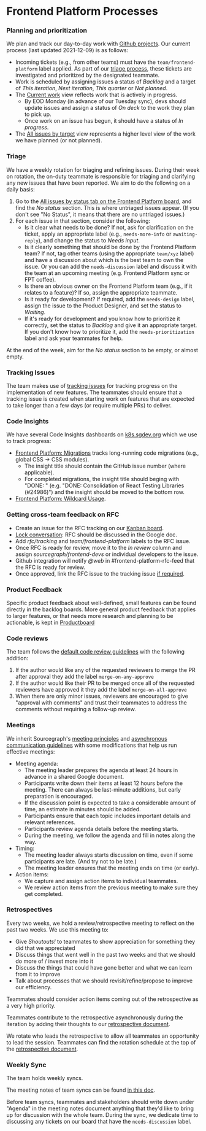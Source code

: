 # Frontend Platform Processes

### Planning and prioritization

We plan and track our day-to-day work with [Github projects](https://github.com/orgs/sourcegraph/projects/222/views/1). Our current process (last updated 2021-12-09) is as follows:

- Incoming tickets (e.g., from other teams) must have the `team/frontend-platform` label applied. As part of our [triage process](#triage), these tickets are investigated and prioritized by the designated teammate.
- Work is scheduled by assigning issues a status of _Backlog_ and a target of _This iteration_, _Next iteration_, _This quarter_ or _Not planned_.
- The [Current work](https://github.com/orgs/sourcegraph/projects/222/views/1) view reflects work that is actively in progress.
  - By EOD Monday (in advance of our Tuesday sync), devs should update issues and assign a status of _On deck_ to the work they plan to pick up.
  - Once work on an issue has begun, it should have a status of _In progress_.
- The [All issues by target](https://github.com/orgs/sourcegraph/projects/222/views/22) view represents a higher level view of the work we have planned (or not planned).

### Triage

We have a weekly rotation for triaging and refining issues. During their week on rotation, the on-duty teammate is responsible for triaging and clarifying any new issues that have been reported. We aim to do the following on a daily basis:

1. Go to the [All issues by status tab on the Frontend Platform board](https://github.com/orgs/sourcegraph/projects/222/views/7), and find the _No status_ section. This is where untriaged issues appear. (If you don't see "No Status", it means that there are no untriaged issues.)
2. For each issue in that section, consider the following:
   - Is it clear what needs to be done? If not, ask for clarification on the ticket, apply an appropriate label (e.g., `needs-more-info` or `awaiting-reply`), and change the status to _Needs input_.
   - Is it clearly something that should be done by the Frontend Platform team? If not, tag other teams (using the appropriate `team/xyz` label) and have a discussion about which is the best team to own the issue. Or you can add the `needs-discussion` label and discuss it with the team at an upcoming meeting (e.g. Frontend Platform sync or FPT coffee).
   - Is there an obvious owner on the Frontend Platform team (e.g., if it relates to a feature)? If so, assign the appropriate teammate.
   - Is it ready for development? If required, add the `needs-design` label, assign the issue to the Product Designer, and set the status to _Waiting_.
   - If it's ready for development and you know how to prioritize it correctly, set the status to _Backlog_ and give it an appropriate target. If you don't know how to prioritize it, add the `needs-prioritization` label and ask your teammates for help.

At the end of the week, aim for the _No status_ section to be empty, or almost empty.

### Tracking Issues

The team makes use of [tracking issues](../../process/tracking_issues.md) for tracking progress on the implementation of new features. The teammates should ensure that a tracking issue is created when starting work on features that are expected to take longer than a few days (or require multiple PRs) to deliver.

### Code Insights

We have several Code Insights dashboards on [k8s.sgdev.org](https://k8s.sgdev.org/) which we use to track progress:

- [Frontend Platform: Migrations](https://k8s.sgdev.org/insights/dashboards/ZGFzaGJvYXJkOnsiSWRUeXBlIjoiY3VzdG9tIiwiQXJnIjo3MjY0OTF9) tracks long-running code migrations (e.g., global CSS → CSS modules).
  - The insight title should contain the GitHub issue number (where applicable).
  - For completed migrations, the insight title should beging with "DONE: " (e.g. "DONE: Consolidation of React Testing Libraries (#24986)") and the insight should be moved to the bottom row.
- [Frontend Platform: Wildcard Usage](https://k8s.sgdev.org/insights/dashboards/ZGFzaGJvYXJkOnsiSWRUeXBlIjoiY3VzdG9tIiwiQXJnIjo3MjcxMzd9).

### Getting cross-team feedback on RFC

- Create an issue for the RFC tracking on our [Kanban board](https://github.com/orgs/sourcegraph/projects/144).
- [Lock conversation](https://docs.github.com/en/github/building-a-strong-community/locking-conversations): RFC should be discussed in the Google doc.
- Add _rfc/tracking_ and _team/frontend-platform_ labels to the RFC issue.
- Once RFC is ready for review, move it to the _In review_ column and assign _sourcegraph/frontend-devs_ or individual developers to the issue.
- Github integration will notify _@web_ in #frontend-platform-rfc-feed that the RFC is ready for review.
- Once approved, link the RFC issue to the tracking issue [if required](#tracking-issues).

### Product Feedback

Specific product feedback about well-defined, small features can be found directly in the backlog boards. More general product feedback that applies to larger features, or that needs more research and planning to be actionable, is kept in [Productboard](https://sourcegraph.productboard.com/feature-board/2330177-web-frontend-platform)

### Code reviews

The team follows the [default code review guidelines](https://docs.sourcegraph.com/dev/background-information/code_reviews) with the following addition:

1. If the author would like any of the requested reviewers to merge the PR after approval they add the label `merge-on-any-approve`
2. If the author would like their PR to be merged once all of the requested reviewers have approved it they add the label `merge-on-all-approve`
3. When there are only minor issues, reviewers are encouraged to give "approval with comments" and trust their teammates to address the comments without requiring a follow-up review.

### Meetings

We inherit Sourcegraph's [meeting principles](../../../../../company-info-and-process/communication/index.md#internal-meetings) and [asynchronous communication guidelines](../../../../../company-info-and-process/communication/asynchronous-communication.md#how-to-choose-sync-vs-async) with some modifications that help us run effective meetings:

- Meeting agenda:
  - The meeting leader prepares the agenda at least 24 hours in advance in a shared Google document.
  - Participants write down their items at least 12 hours before the meeting. There can always be last-minute additions, but early preparation is encouraged.
  - If the discussion point is expected to take a considerable amount of time, an estimate in minutes should be added.
  - Participants ensure that each topic includes important details and relevant references.
  - Participants review agenda details before the meeting starts.
  - During the meeting, we follow the agenda and fill in notes along the way.
- Timing:
  - The meeting leader always starts discussion on time, even if some participants are late. (And try not to be late.)
  - The meeting leader ensures that the meeting ends on time (or early).
- Action items:
  - We capture and assign action items to individual teammates.
  - We review action items from the previous meeting to make sure they get completed.

### Retrospectives

Every two weeks, we hold a review/retrospective meeting to reflect on the past two weeks. We use this meeting to:

- Give _Shoutouts!_ to teammates to show appreciation for something they did that we appreciated
- Discuss things that went well in the past two weeks and that we should do more of / invest more into it
- Discuss the things that could have gone better and what we can learn from it to improve
- Talk about processes that we should revisit/refine/propose to improve our efficiency.

Teammates should consider action items coming out of the retrospective as a very high priority.

Teammates contribute to the retrospective asynchronously during the iteration by adding their thoughts to our [retrospective document](https://docs.google.com/document/d/1SRhrTRJFGAEtTyhOqaO7TxsMQeBgIhUXRCDOEcv1EB8/edit).

We rotate who leads the retrospective to allow all teammates an opportunity to lead the session. Teammates can find the rotation schedule at the top of the [retrospective document](https://docs.google.com/document/d/1SRhrTRJFGAEtTyhOqaO7TxsMQeBgIhUXRCDOEcv1EB8/edit).

### Weekly Sync

The team holds weekly syncs.

The meeting notes of team syncs can be found [in this doc](https://docs.google.com/document/d/1_wptyMfAjLagJKPjIhPt_miXoEpYuyo_64PBCTTr5h0/edit).

Before team syncs, teammates and stakeholders should write down under "Agenda" in the meeting notes document anything that they'd like to bring up for discussion with the whole team. During the sync, we dedicate time to discussing any tickets on our board that have the `needs-discussion` label.
